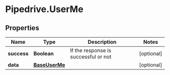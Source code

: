 # Pipedrive.UserMe

## Properties

Name | Type | Description | Notes
------------ | ------------- | ------------- | -------------
**success** | **Boolean** | If the response is successful or not | [optional] 
**data** | [**BaseUserMe**](BaseUserMe.md) |  | [optional] 


